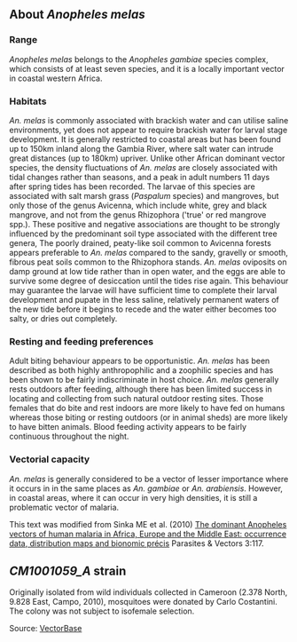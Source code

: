 About *Anopheles melas*
-----------------------

### Range

*Anopheles melas* belongs to the *Anopheles gambiae* species complex,
which consists of at least seven species, and it is a locally important
vector in coastal western Africa.

### Habitats

*An. melas* is commonly associated with brackish water and can utilise
saline environments, yet does not appear to require brackish water for
larval stage development. It is generally restricted to coastal areas
but has been found up to 150km inland along the Gambia River, where salt
water can intrude great distances (up to 180km) upriver. Unlike other
African dominant vector species, the density fluctuations of *An. melas*
are closely associated with tidal changes rather than seasons, and a
peak in adult numbers 11 days after spring tides has been recorded. The
larvae of this species are associated with salt marsh grass (*Paspalum*
species) and mangroves, but only those of the genus Avicenna, which
include white, grey and black mangrove, and not from the genus
Rhizophora ('true' or red mangrove spp.). These positive and negative
associations are thought to be strongly influenced by the predominant
soil type associated with the different tree genera, The poorly drained,
peaty-like soil common to Avicenna forests appears preferable to *An.
melas* compared to the sandy, gravelly or smooth, fibrous peat soils
common to the Rhizophora stands. *An. melas* oviposits on damp ground at
low tide rather than in open water, and the eggs are able to survive
some degree of desiccation until the tides rise again. This behaviour
may guarantee the larvae will have sufficient time to complete their
larval development and pupate in the less saline, relatively permanent
waters of the new tide before it begins to recede and the water either
becomes too salty, or dries out completely.

### Resting and feeding preferences

Adult biting behaviour appears to be opportunistic. *An. melas* has been
described as both highly anthropophilic and a zoophilic species and has
been shown to be fairly indiscriminate in host choice. *An. melas*
generally rests outdoors after feeding, although there has been limited
success in locating and collecting from such natural outdoor resting
sites. Those females that do bite and rest indoors are more likely to
have fed on humans whereas those biting or resting outdoors (or in
animal sheds) are more likely to have bitten animals. Blood feeding
activity appears to be fairly continuous throughout the night.

### Vectorial capacity

*An. melas* is generally considered to be a vector of lesser importance
where it occurs in in the same places as *An. gambiae* or *An.
arabiensis*. However, in coastal areas, where it can occur in very high
densities, it is still a problematic vector of malaria.

This text was modified from Sinka ME et al. (2010) [The dominant
Anopheles vectors of human malaria in Africa, Europe and the Middle
East: occurrence data, distribution maps and bionomic
précis](http://www.parasitesandvectors.com/content/3/1/117) Parasites &
Vectors 3:117.

*CM1001059\_A* strain
---------------------

Originally isolated from wild individuals collected in Cameroon (2.378
North, 9.828 East, Campo, 2010), mosquitoes were donated by Carlo
Costantini. The colony was not subject to isofemale selection.

Source:
[VectorBase](https://veupathdb.org/veupathdb/app/search/dataset/AllDatasets/result?filterTerm=GCA_000473525.2)
